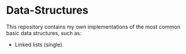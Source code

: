 # Data-Structures
This repository contains my own implementations of the most common basic data structures, such as:

- Linked lists (single).
